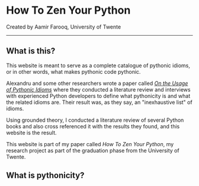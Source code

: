 # How To Zen Your Python

Created by Aamir Farooq, University of Twente

---

## What is this?
This website is meant to serve as a complete catalogue of pythonic idioms, or in other words, what makes pythonic code pythonic. 

Alexandru and some other researchers wrote a paper called [*On the Usage of Pythonic Idioms*](https://files.ifi.uzh.ch/seal/people/alexandru/pythonic-onward-2018.pdf) where they conducted a literature review and interviews with experienced Python developers to define what pythonicity is and what the related idioms are. Their result was, as they say, an "inexhaustive list" of idioms.

Using grounded theory, I conducted a literature review of several Python books and also cross referenced it with the results they found, and this website is the result.

This website is part of my paper called *How To Zen Your Python*, my research project as part of the graduation phase from the University of Twente.

## What is pythonicity?